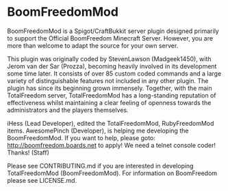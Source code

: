 # BoomFreedomMod
BoomFreedomMod is a Spigot/CraftBukkit server plugin designed primarily to support the Official BoomFreedom Minecraft Server. However, you are more than welcome to adapt the source for your own server.

This plugin was originally coded by StevenLawson (Madgeek1450), with Jerom van der Sar (Prozza), becoming heavily involved in its development some time later. It consists of over 85 custom coded commands and a large variety of distinguishable features not included in any other plugin. The plugin has since its beginning grown immensely. Together, with the main TotalFreedom server, TotalFreedomMod has a long-standing reputation of effectiveness whilst maintaining a clear feeling of openness towards the administrators and the players themselves. 

iHess (Lead Developer), edited the TotalFreedomMod, RubyFreedomMod items. AwesomePinch (Developer), is helping me developing the BoomFreedomMod. If you want to help, please goto: http://boomfreedom.boards.net to apply! We need a telnet console coder! Thanks! (Staff)

Please see CONTRIBUTING.md if you are interested in developing TotalFreedomMod (BoomFreedomMod). For information on BoomFreedom please see LICENSE.md.

